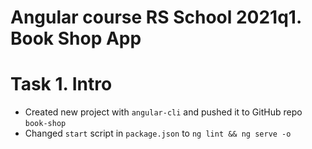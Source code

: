 # Angular course RS School 2021q1. Book Shop App

# Task 1. Intro
- Created new project with `angular-cli` and pushed it to GitHub repo `book-shop`
- Changed `start` script in `package.json` to `ng lint && ng serve -o`
